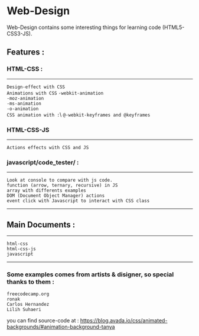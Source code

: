 # Web-Design 

Web-Design contains some interesting things for learning code (HTML5-CSS3-JS).

## Features :

### HTML-CSS :
---

`Design-effect with CSS`\
`Animations with CSS`
`-webkit-animation`\
`-moz-animation`\
`-ms-animation`\
`-o-animation`\
`CSS animation with :`\ 
`@-webkit-keyframes and @keyframes`

### HTML-CSS-JS
---

`Actions effects with CSS and JS`

### javascript/code_tester/ :
---

`Look at console to compare with js code.`\
`function (arrow, ternary, recursive) in JS`\
`array with differents examples`\
`DOM (Document Object Manager) actions`\
`event click with Javascript to interact with CSS class`

---

## Main Documents : 
---

`html-css`\
`html-css-js`\
`javascript`

---

### Some examples comes from artists & disigner, so special thanks to them :

```
freecodecamp.org
ronak
Carlos Hernandez
Lilih Suhaeri
```

you can find source-code at :
https://blog.avada.io/css/animated-backgrounds/#animation-background-tanya

